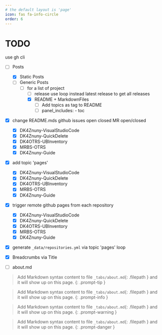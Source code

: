 ```yaml
---
# the default layout is 'page'
icon: fas fa-info-circle
order: 6
---
```


# TODO

use gh cli

- [ ] Posts
    - [x] Static Posts
    - [ ] Generic Posts
        - [ ] for a list of project
            - [ ] release use loop instead latest release to get all releases
            - [x] README + MarkdownFiles
                - [ ] Add topics as tag to README
                - [ ] panel_includes: - toc
- [x] change README.mds github issues open   closed  MR open/closed
    - [x] DK4Znuny-VisualStudioCode
    - [x] DK4Znuny-QuickDelete
    - [x] DK4OTRS-UBInventory
    - [x] MRBS-OTRS
    - [x] DK4Znuny-Guide
- [x] add topic 'pages'
    - [x] DK4Znuny-VisualStudioCode
    - [x] DK4Znuny-QuickDelete
    - [x] DK4OTRS-UBInventory
    - [x] MRBS-OTRS
    - [x] DK4Znuny-Guide
- [x] trigger remote github pages from each repository
    - [x] DK4Znuny-VisualStudioCode
    - [x] DK4Znuny-QuickDelete
    - [x] DK4OTRS-UBInventory
    - [x] MRBS-OTRS
    - [x] DK4Znuny-Guide
- [x] generate `_data/repositories.yml` via topic 'pages' loop
- [x] Breadcrumbs via Title
- [ ] about.md


> Add Markdown syntax content to file `_tabs/about.md`{: .filepath } and it will show up on this page.
{: .prompt-tip }

> Add Markdown syntax content to file `_tabs/about.md`{: .filepath } and it will show up on this page.
{: .prompt-info }

> Add Markdown syntax content to file `_tabs/about.md`{: .filepath } and it will show up on this page.
{: .prompt-warning }

> Add Markdown syntax content to file `_tabs/about.md`{: .filepath } and it will show up on this page.
{: .prompt-danger }
